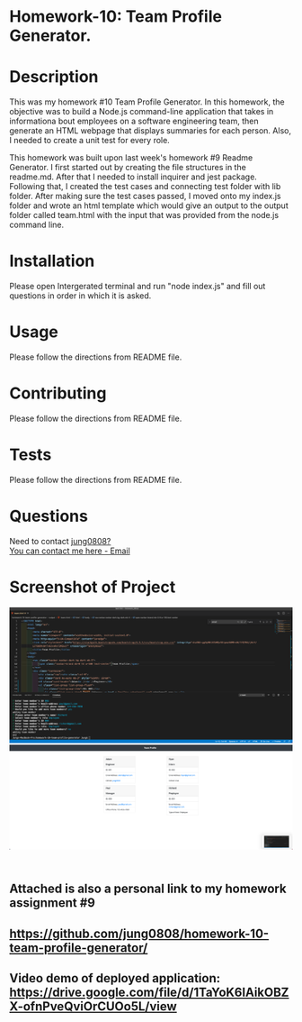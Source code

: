 # Homework-10: Team Profile Generator.

# Description

This was my homework #10 Team Profile Generator. In this homework, the objective was to build a Node.js command-line application that takes in informationa bout employees on a software engineering team, then generate an HTML webpage that displays summaries for each person. Also, I needed to create a unit test for every role.

This homework was built upon last week's homework #9 Readme Generator. I first started out by creating the file structures in the readme.md. After that I needed to install inquirer and jest package. Following that, I created the test cases and connecting test folder with lib folder. After making sure the test cases passed, I moved onto my index.js folder and wrote an html template which would give an output to the output folder called team.html with the input that was provided from the node.js command line.

# Installation

Please open Intergerated terminal and run "node index.js" and fill out questions in order in which it is asked.

# Usage

Please follow the directions from README file.

# Contributing

Please follow the directions from README file.

# Tests

Please follow the directions from README file.

# Questions

Need to contact [jung0808?](https://github.com/jung0808) <br>
[You can contact me here - Email](mailto:j.nam0808@gmail.com)

# Screenshot of Project

![Screenshot](profile-generator-1.png)
![Screenshot](profile-generator-2.png)

## <br> Attached is also a personal link to my homework assignment #9

## https://github.com/jung0808/homework-10-team-profile-generator/

## Video demo of deployed application: <br> https://drive.google.com/file/d/1TaYoK6lAikOBZX-ofnPveQviOrCUOo5L/view
